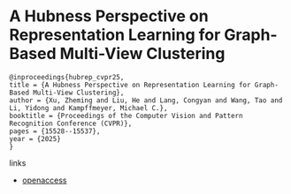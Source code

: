 # A Hubness Perspective on Representation Learning for Graph-Based Multi-View Clustering

```
@inproceedings{hubrep_cvpr25,
title = {A Hubness Perspective on Representation Learning for Graph-Based Multi-View Clustering},
author = {Xu, Zheming and Liu, He and Lang, Congyan and Wang, Tao and Li, Yidong and Kampffmeyer, Michael C.},
booktitle = {Proceedings of the Computer Vision and Pattern Recognition Conference (CVPR)},
pages = {15528--15537},
year = {2025}
}
```

links
- [openaccess](https://openaccess.thecvf.com//content/CVPR2025/html/Xu_A_Hubness_Perspective_on_Representation_Learning_for_Graph-Based_Multi-View_Clustering_CVPR_2025_paper.html)
